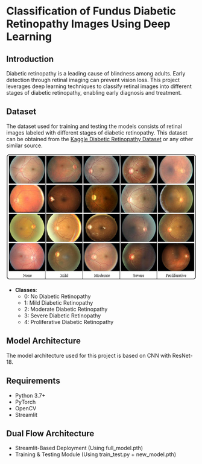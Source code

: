 # Classification of Fundus Diabetic Retinopathy Images Using Deep Learning

## Introduction

Diabetic retinopathy is a leading cause of blindness among adults. Early detection through retinal imaging can prevent vision loss. This project leverages deep learning techniques to classify retinal images into different stages of diabetic retinopathy, enabling early diagnosis and treatment.

## Dataset

The dataset used for training and testing the models consists of retinal images labeled with different stages of diabetic retinopathy. This dataset can be obtained from the [Kaggle Diabetic Retinopathy Dataset](https://www.kaggle.com/datasets/sovitrath/diabetic-retinopathy-224x224-2019-data) or any other similar source.

![DR](dr_img.jpg)

- **Classes**: 
  - 0: No Diabetic Retinopathy
  - 1: Mild Diabetic Retinopathy
  - 2: Moderate Diabetic Retinopathy
  - 3: Severe Diabetic Retinopathy
  - 4: Proliferative Diabetic Retinopathy

## Model Architecture

The model architecture used for this project is based on CNN with ResNet-18.

## Requirements

- Python 3.7+
- PyTorch
- OpenCV
- Streamlit
  
## Dual Flow Architecture
- Streamlit-Based Deployment (Using full_model.pth)
- Training & Testing Module (Using train_test.py + new_model.pth)


